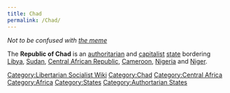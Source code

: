 ```yaml
---
title: Chad
permalink: /Chad/
---
```


*Not to be confused with [the meme](Chad_(Meme) "wikilink")*

The **Republic of Chad** is an
[authoritarian](Authoritarianism "wikilink") and
[capitalist](Capitalism "wikilink") [state](List_of_States "wikilink")
bordering [Libya](Libya "wikilink"), [Sudan](Sudan "wikilink"), [Central
African Republic](Central_African_Republic "wikilink"),
[Cameroon](Cameroon "wikilink"), [Nigeria](Nigeria "wikilink") and
[Niger](Niger "wikilink").

[Category:Libertarian Socialist
Wiki](Category:Libertarian_Socialist_Wiki "wikilink")
[Category:Chad](Category:Chad "wikilink") [Category:Central
Africa](Category:Central_Africa "wikilink")
[Category:Africa](Category:Africa "wikilink")
[Category:States](Category:States "wikilink") [Category:Authortarian
States](Category:Authortarian_States "wikilink")